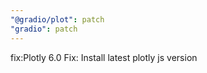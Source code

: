 ```yaml
---
"@gradio/plot": patch
"gradio": patch
---
```


fix:Plotly 6.0 Fix: Install latest plotly js version
